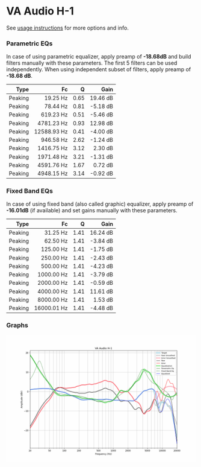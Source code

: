 # VA Audio H-1
See [usage instructions](https://github.com/jaakkopasanen/AutoEq#usage) for more options and info.

### Parametric EQs
In case of using parametric equalizer, apply preamp of **-18.68dB** and build filters manually
with these parameters. The first 5 filters can be used independently.
When using independent subset of filters, apply preamp of **-18.68 dB**.

| Type    | Fc          |    Q | Gain     |
|--------:|------------:|-----:|---------:|
| Peaking | 19.25 Hz    | 0.65 | 19.46 dB |
| Peaking | 78.44 Hz    | 0.81 | -5.18 dB |
| Peaking | 619.23 Hz   | 0.51 | -5.46 dB |
| Peaking | 4781.23 Hz  | 0.93 | 12.98 dB |
| Peaking | 12588.93 Hz | 0.41 | -4.00 dB |
| Peaking | 946.58 Hz   | 2.62 | -1.24 dB |
| Peaking | 1416.75 Hz  | 3.12 | 2.30 dB  |
| Peaking | 1971.48 Hz  | 3.21 | -1.31 dB |
| Peaking | 4591.76 Hz  | 1.67 | 0.72 dB  |
| Peaking | 4948.15 Hz  | 3.14 | -0.92 dB |

### Fixed Band EQs
In case of using fixed band (also called graphic) equalizer, apply preamp of **-16.01dB**
(if available) and set gains manually with these parameters.

| Type    | Fc          |    Q | Gain     |
|--------:|------------:|-----:|---------:|
| Peaking | 31.25 Hz    | 1.41 | 16.24 dB |
| Peaking | 62.50 Hz    | 1.41 | -3.84 dB |
| Peaking | 125.00 Hz   | 1.41 | -1.75 dB |
| Peaking | 250.00 Hz   | 1.41 | -2.43 dB |
| Peaking | 500.00 Hz   | 1.41 | -4.23 dB |
| Peaking | 1000.00 Hz  | 1.41 | -3.79 dB |
| Peaking | 2000.00 Hz  | 1.41 | -0.59 dB |
| Peaking | 4000.00 Hz  | 1.41 | 11.61 dB |
| Peaking | 8000.00 Hz  | 1.41 | 1.53 dB  |
| Peaking | 16000.01 Hz | 1.41 | -4.48 dB |

### Graphs
![](./VA%20Audio%20H-1.png)